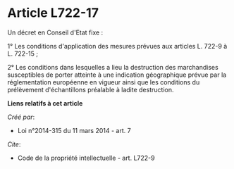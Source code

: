 # Article L722-17

Un décret en Conseil d'Etat fixe : 

1° Les conditions d'application des mesures prévues aux articles L. 722-9 à L. 722-15 ; 

2° Les conditions dans lesquelles a lieu la destruction des marchandises susceptibles de porter atteinte à une indication
géographique prévue par la réglementation européenne en vigueur ainsi que les conditions du prélèvement d'échantillons
préalable à ladite destruction.

**Liens relatifs à cet article**

_Créé par_:

  - Loi n°2014-315 du 11 mars 2014 - art. 7

_Cite_:

  - Code de la propriété intellectuelle - art. L722-9
